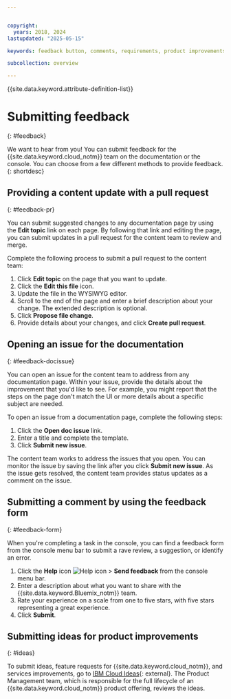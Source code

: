```yaml
---


copyright:
  years: 2018, 2024
lastupdated: "2025-05-15"

keywords: feedback button, comments, requirements, product improvements, submit feedback, documentation, console, feedback

subcollection: overview

---
```


{{site.data.keyword.attribute-definition-list}}

# Submitting feedback
{: #feedback}

We want to hear from you! You can submit feedback for the {{site.data.keyword.cloud_notm}} team on the documentation or the console. You can choose from a few different methods to provide feedback.
{: shortdesc}

## Providing a content update with a pull request
{: #feedback-pr}

You can submit suggested changes to any documentation page by using the **Edit topic** link on each page. By following that link and editing the page, you can submit updates in a pull request for the content team to review and merge.

Complete the following process to submit a pull request to the content team:

1. Click **Edit topic** on the page that you want to update.
2. Click the **Edit this file** icon.
3. Update the file in the WYSIWYG editor.
4. Scroll to the end of the page and enter a brief description about your change. The extended description is optional.
5. Click **Propose file change**.
6. Provide details about your changes, and click **Create pull request**.

## Opening an issue for the documentation
{: #feedback-docissue}

You can open an issue for the content team to address from any documentation page. Within your issue, provide the details about the improvement that you'd like to see. For example, you might report that the steps on the page don't match the UI or more details about a specific subject are needed.

To open an issue from a documentation page, complete the following steps:

1. Click the **Open doc issue** link.
2. Enter a title and complete the template.
3. Click **Submit new issue**.

The content team works to address the issues that you open. You can monitor the issue by saving the link after you click **Submit new issue**. As the issue gets resolved, the content team provides status updates as a comment on the issue.

## Submitting a comment by using the feedback form
{: #feedback-form}

When you're completing a task in the console, you can find a feedback form from the console menu bar to submit a rave review, a suggestion, or identify an error.

1. Click the **Help** icon ![Help icon](../icons/help.svg "Help") > **Send feedback** from the console menu bar.
1. Enter a description about what you want to share with the {{site.data.keyword.Bluemix_notm}} team.
1. Rate your experience on a scale from one to five stars, with five stars representing a great experience.
1. Click **Submit**.

## Submitting ideas for product improvements
{: #ideas}

To submit ideas, feature requests for {{site.data.keyword.cloud_notm}}, and services improvements, go to [IBM Cloud Ideas](https://ibmcloud.ideas.ibm.com/){: external}. The Product Management team, which is responsible for the full lifecycle of an {{site.data.keyword.cloud_notm}} product offering, reviews the ideas.
